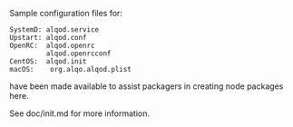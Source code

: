 Sample configuration files for:
```
SystemD: alqod.service
Upstart: alqod.conf
OpenRC:  alqod.openrc
         alqod.openrcconf
CentOS:  alqod.init
macOS:    org.alqo.alqod.plist
```
have been made available to assist packagers in creating node packages here.

See doc/init.md for more information.

